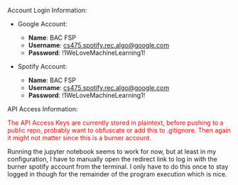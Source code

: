 Account Login Information:

- Google Account:
  - **Name**: BAC FSP
  - **Username**: cs475.spotify.rec.algo@google.com
  - **Password**: !1WeLoveMachineLearning1!

- Spotify Account:
  - **Name**: BAC FSP
  - **Username**: cs475.spotify.rec.algo@google.com
  - **Password**: !1WeLoveMachineLearning1!

  

API Access Information:

<font color="red">The API Access Keys are currently stored in plaintext, before pushing to a public repo, probably want to obfuscate or add this to .gitignore. Then again it might not matter since this is a burner account.</font>

Running the jupyter notebook seems to work for now, but at least in my configuration, I have to manually open the redirect link to log in with the burner spotify account from the terminal. I only have to do this once to stay logged in though for the remainder of the program execution which is nice.